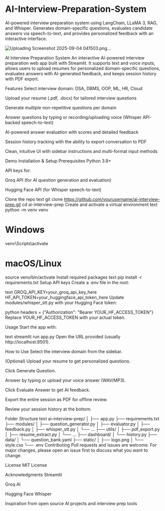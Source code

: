 # AI-Interview-Preparation-System
AI-powered interview preparation system using LangChain, LLaMA 3, RAG, and Whisper. Generates domain-specific questions, evaluates candidate answers via speech-to-text, and provides personalized feedback with an interactive interface.

![Uploading Screenshot 2025-09-04 041503.png…]()

AI Interview Preparation System
An interactive AI-powered interview preparation web app built with Streamlit. It supports text and voice inputs, allows users to upload resumes for personalized domain-specific questions, evaluates answers with AI-generated feedback, and keeps session history with PDF export.

Features
Select interview domain: DSA, DBMS, OOP, ML, HR, Cloud

Upload your resume (.pdf, .docx) for tailored interview questions

Generate multiple non-repetitive questions per domain

Answer questions by typing or recording/uploading voice (Whisper API-backed speech-to-text)

AI-powered answer evaluation with scores and detailed feedback

Session history tracking with the ability to export conversation to PDF

Clean, intuitive UI with sidebar instructions and multi-format input methods

Demo
Installation & Setup
Prerequisites
Python 3.8+

API keys for:

Groq API (for AI question generation and evaluation)

Hugging Face API (for Whisper speech-to-text)

Clone the repo
text
git clone https://github.com/yourusername/ai-interview-prep.git
cd ai-interview-prep
Create and activate a virtual environment
text
python -m venv venv
# Windows
venv\Scripts\activate
# macOS/Linux
source venv/bin/activate
Install required packages
text
pip install -r requirements.txt
Setup API keys
Create a .env file in the root:

text
GROQ_API_KEY=your_groq_api_key_here
HF_API_TOKEN=your_huggingface_api_token_here
Update modules/whisper_stt.py with your Hugging Face token:

python
headers = {"Authorization": "Bearer YOUR_HF_ACCESS_TOKEN"}
Replace YOUR_HF_ACCESS_TOKEN with your actual token.

Usage
Start the app with:

text
streamlit run app.py
Open the URL provided (usually http://localhost:8501).

How to Use
Select the interview domain from the sidebar.

(Optional) Upload your resume to get personalized questions.

Click Generate Question.

Answer by typing or upload your voice answer (WAV/MP3).

Click Evaluate Answer to get AI feedback.

Export the entire session as PDF for offline review.

Review your session history at the bottom.

Folder Structure
text
ai-interview-prep/
│
├── app.py
├── requirements.txt
├── modules/
│   ├── question_generator.py
│   ├── evaluator.py
│   ├── feedback.py
│   ├── whisper_stt.py
│   └── ...
├── utils/
│   ├── pdf_export.py
│   ├── resume_extract.py
│   └── ...
├── dashboard/
│   └── history.py
├── data/
│   └── question_bank.yaml
├── static/
│   ├── logo.png
│   └── style.css
└── .env
Contributing
Pull requests and issues are welcome. For major changes, please open an issue first to discuss what you want to change.

License
MIT License

Acknowledgments
Streamlit

Groq AI

Hugging Face Whisper

Inspiration from open source AI projects and interview prep tools
